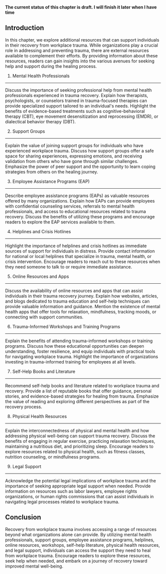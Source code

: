 **The current status of this chapter is draft. I will finish it later when I have time**

Introduction
------------

In this chapter, we explore additional resources that can support individuals in their recovery from workplace trauma. While organizations play a crucial role in addressing and preventing trauma, there are external resources available to complement their efforts. By providing information about these resources, readers can gain insights into the various avenues for seeking help and support during the healing process.

1. Mental Health Professionals
------------------------------

Discuss the importance of seeking professional help from mental health professionals experienced in trauma recovery. Explain how therapists, psychologists, or counselors trained in trauma-focused therapies can provide specialized support tailored to an individual's needs. Highlight the benefits of evidence-based treatments such as cognitive-behavioral therapy (CBT), eye movement desensitization and reprocessing (EMDR), or dialectical behavior therapy (DBT).

2. Support Groups
-----------------

Explain the value of joining support groups for individuals who have experienced workplace trauma. Discuss how support groups offer a safe space for sharing experiences, expressing emotions, and receiving validation from others who have gone through similar challenges. Emphasize the power of peer support and the opportunity to learn coping strategies from others on the healing journey.

3. Employee Assistance Programs (EAP)
-------------------------------------

Describe employee assistance programs (EAPs) as valuable resources offered by many organizations. Explain how EAPs can provide employees with confidential counseling services, referrals to mental health professionals, and access to educational resources related to trauma recovery. Discuss the benefits of utilizing these programs and encourage readers to explore the EAP services available to them.

4. Helplines and Crisis Hotlines
--------------------------------

Highlight the importance of helplines and crisis hotlines as immediate sources of support for individuals in distress. Provide contact information for national or local helplines that specialize in trauma, mental health, or crisis intervention. Encourage readers to reach out to these resources when they need someone to talk to or require immediate assistance.

5. Online Resources and Apps
----------------------------

Discuss the availability of online resources and apps that can assist individuals in their trauma recovery journey. Explain how websites, articles, and blogs dedicated to trauma education and self-help techniques can provide valuable information and guidance. Mention the existence of mental health apps that offer tools for relaxation, mindfulness, tracking moods, or connecting with support communities.

6. Trauma-Informed Workshops and Training Programs
--------------------------------------------------

Explain the benefits of attending trauma-informed workshops or training programs. Discuss how these educational opportunities can deepen understanding, foster resilience, and equip individuals with practical tools for navigating workplace trauma. Highlight the importance of organizations investing in trauma-informed training for employees at all levels.

7. Self-Help Books and Literature
---------------------------------

Recommend self-help books and literature related to workplace trauma and recovery. Provide a list of reputable books that offer guidance, personal stories, and evidence-based strategies for healing from trauma. Emphasize the value of reading and exploring different perspectives as part of the recovery process.

8. Physical Health Resources
----------------------------

Explain the interconnectedness of physical and mental health and how addressing physical well-being can support trauma recovery. Discuss the benefits of engaging in regular exercise, practicing relaxation techniques, maintaining a nutritious diet, and prioritizing sleep. Encourage readers to explore resources related to physical health, such as fitness classes, nutrition counseling, or mindfulness programs.

9. Legal Support
----------------

Acknowledge the potential legal implications of workplace trauma and the importance of seeking appropriate legal support when needed. Provide information on resources such as labor lawyers, employee rights organizations, or human rights commissions that can assist individuals in navigating legal processes related to workplace trauma.

Conclusion
----------

Recovery from workplace trauma involves accessing a range of resources beyond what organizations alone can provide. By utilizing mental health professionals, support groups, employee assistance programs, helplines, online resources, workshops, self-help literature, physical health resources, and legal support, individuals can access the support they need to heal from workplace trauma. Encourage readers to explore these resources, seek help when needed, and embark on a journey of recovery toward improved mental well-being.
